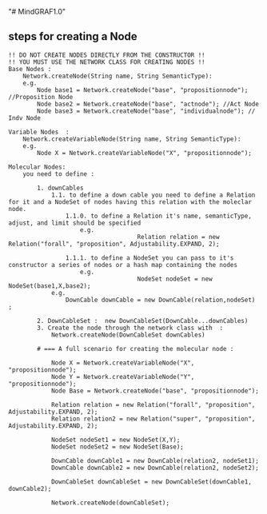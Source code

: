 "# MindGRAF1.0" 

## steps for creating a Node
    !! DO NOT CREATE NODES DIRECTLY FROM THE CONSTRUCTOR !! 
    !! YOU MUST USE THE NETWORK CLASS FOR CREATING NODES !!
    Base Nodes :
        Network.createNode(String name, String SemanticType): 
        e.g.
            Node base1 = Network.createNode("base", "propositionnode"); //Proposition Node
            Node base2 = Network.createNode("base", "actnode"); //Act Node
            Node base3 = Network.createNode("base", "individualnode"); // Indv Node
    
    Variable Nodes  :
        Network.createVariableNode(String name, String SemanticType):
        e.g.
            Node X = Network.createVariableNode("X", "propositionnode");

    Molecular Nodes: 
        you need to define :

            1. downCables
                1.1. to define a down cable you need to define a Relation for it and a NodeSet of nodes having this relation with the moleclar node.
                    1.1.0. to define a Relation it's name, semanticType, adjust, and limit should be specified
                        e.g.  
                                        Relation relation = new Relation("forall", "proposition", Adjustability.EXPAND, 2);
                                        
                    1.1.1. to define a NodeSet you can pass to it's constructor a series of nodes or a hash map containing the nodes 
                        e.g.  
                                        NodeSet nodeSet = new NodeSet(base1,X,base2);
                e.g. 
                    DownCable downCable = new DownCable(relation,nodeSet) ;

            2. DownCableSet :  new DownCableSet(DownCable...downCables)
            3. Create the node through the network class with  :     
                Network.createNode(DownCableSet downCables) 

            # === A full scenario for creating the molecular node : 
            
                Node X = Network.createVariableNode("X", "propositionnode");
                Node Y = Network.createVariableNode("Y", "propositionnode");
            	Node Base = Network.createNode("base", "propositionnode");

                Relation relation = new Relation("forall", "proposition", Adjustability.EXPAND, 2);
                Relation relation2 = new Relation("super", "proposition", Adjustability.EXPAND, 2);
                    
                NodeSet nodeSet1 = new NodeSet(X,Y);
                NodeSet nodeSet2 = new NodeSet(Base);

                DownCable downCable1 = new DownCable(relation2, nodeSet1);
                DownCable downCable2 = new DownCable(relation2, nodeSet2);

                DownCableSet downCableSet = new DownCableSet(downCable1, downCable2);

                Network.createNode(downCableSet);